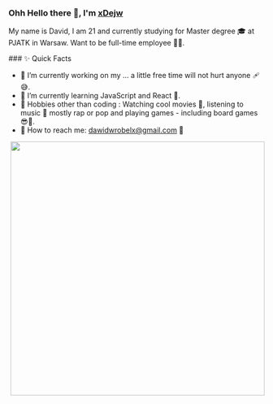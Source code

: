 ### Ohh Hello there 👋, I'm [xDejw](https://github.com/xDejw)

<p>
My name is David, I am 21 and currently studying for Master degree 🎓 at PJATK in Warsaw. Want to be full-time employee 🧑‍💼.
</p>

<p>
  ### ✨ Quick Facts

  - 🔭 I’m currently working on my ... a little free time will not hurt anyone 🩹😅.
  - 🌱 I’m currently learning JavaScript and React 💪.
  - 🎿 Hobbies other than coding : Watching cool movies 👀, listening to music 🎵 mostly rap or pop and playing games - including board games 😎🎲.
  - 📮 How to reach me: dawidwrobelx@gmail.com 🤙
  <img align="right" src="https://user-images.githubusercontent.com/74014874/177021055-ba64a633-382b-4912-a4ed-c039d0779056.gif" width="500"/>
</p>
